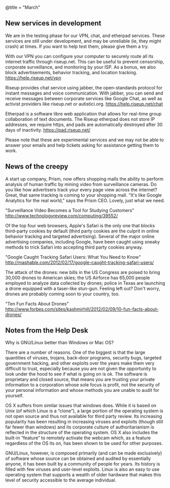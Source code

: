 @title = "March"

## New services in development

We are in the testing phase for our VPN, chat, and etherpad services. These services are still under development, and may be unreliable (ie, they might crash) at times. If you want to help test them, please give them a try.

With our VPN you can configure your computer to securely route all its internet traffic through riseup.net. This can be useful to prevent censorship, corporate surveillance, and monitoring by your ISP. As a bonus, we also block advertisements, behavior tracking, and location tracking. https://help.riseup.net/vpn

Riseup provides chat service using jabber, the open-standards protocol for instant messages and voice communication. With jabber, you can send and receive messages between corporate services like Google Chat, as well as activist providers like riseup.net or autistici.org. https://help.riseup.net/chat

Etherpad is a software libre web application that allows for real-time group collaboration of text documents. The Riseup etherpad does not store IP addresses, we require https, and pads are automatically destroyed after 30 days of inactivity. https://pad.riseup.net/

Please note that these are experimental services and we may not be able to answer your emails and help tickets asking for assistance getting them to work.

## News of the creepy

A start up company, Prism, now offers shopping malls the ability to perform analysis of human traffic by mining video from surveillance cameras. Do you like how advertisers track your every page view across the internet? Great, that same tracking is coming to your shopping mall. "It's like Google Analytics for the real world," says the Prism CEO. Lovely, just what we need.

"Surveillance Video Becomes a Tool for Studying Customers"
http://www.technologyreview.com/computing/39552/

Of the top four web browsers, Apple's Safari is the only one that blocks third-party cookies by default (third party cookies are the culprit in online behavior tracking and targeted advertising). Several of the major online advertising companies, including Google, have been caught using sneaky methods to trick Safari into accepting third party cookies anyway.

"Google Caught Tracking Safari Users: What You Need to Know"
http://mashable.com/2012/02/17/google-caught-tracking-safari-users/

The attack of the drones: new bills in the US Congress are poised to bring 30,000 drones to American skies; the US Airforce has 65,000 people employed to analyze data collected by drones; police in Texas are launching a drone equipped with a taser-like stun-gun. Feeling left out? Don't worry, drones are probably coming soon to your country, too.

"Ten Fun Facts About Drones"
http://www.forbes.com/sites/kashmirhill/2012/02/09/10-fun-facts-about-drones/

## Notes from the Help Desk

Why is GNU/Linux better than Windows or Mac OS?

There are a number of reasons. One of the biggest is that the large quantities of viruses, trojans, back-door programs, security bugs, targeted government hacking, and other exploits over the years make them very difficult to trust, especially because you are not given the opportunity to look under the hood to see if what is going on is ok. The software is proprietary and closed source, that means you are trusting your private information to a corporation whose sole focus is profit, not the security of your personal information and whose methods you are unable to audit for yourself.

OS X suffers from similar issues that windows does. While it is based on Unix (of which Linux is a “clone”), a large portion of the operating system is not open source and thus not available for third party review. Its increasing popularity has been resulting in increasing viruses and exploits (though still far fewer than windows) and its corporate culture of authoritarianism is reflected in the structure of the operating system. OS X also includes the built-in “feature” to remotely activate the webcam which, as a feature regardless of the OS its on, has been shown to be used for other purposes.

GNU/Linux, however, is composed primarily (and can be made exclusively) of software whose source can be obtained and audited by essentially anyone, it has been built by a community of people for years. Its history is filled with few viruses and user-level exploits. Linux is also an easy to use operating system that supports a wealth of older hardware that makes this level of security accessible to the average individual.
